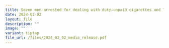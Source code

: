 ```yaml
---
title: Seven men arrested for dealing with duty-unpaid cigarettes and liquor through social messaging platforms
date: 2024-02-02
layout: file
description: ""
image: ""
variant: tiptap
file_url: /files/2024_02_02_media_release.pdf
---
```

